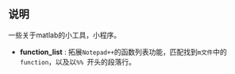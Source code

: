 ## 说明

一些关于matlab的小工具，小程序。



- **function_list** : 拓展`Notepad++`的函数列表功能，匹配找到`m文件`中的`function`，以及以`%% `开头的段落行。

